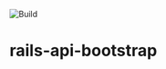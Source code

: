 ![Build](https://github.com/drish/rails-api-bootstrap/actions/workflows/ci.yml/badge.svg)

# rails-api-bootstrap